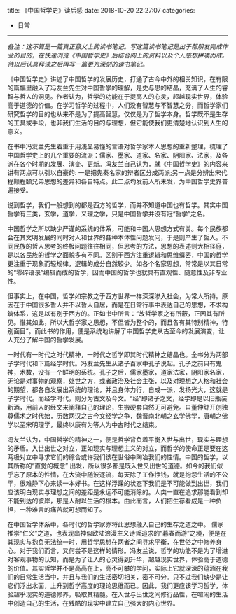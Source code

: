 title: 《中国哲学史》读后感
date: 2018-10-20 22:27:07
categories:
- 日常

---

*备注：这不算是一篇真正意义上的读书笔记。写这篇读书笔记是出于帮朋友完成作业的目的，在快速浏览《中国哲学史》后结合网上的资料以及个人感想拼凑而成。待以后认真拜读之后再写一篇更为深刻的读书笔记。*

《中国哲学史》讲述了中国哲学的发展历史，打通了古今中外的相关知识，在有限的篇幅里融入了冯友兰先生对中国哲学的理解，是史与思的结晶，充满了人生的睿智与哲人的洞见。作者认为，哲学的功能在于提高人的心灵，超越现实世界，体验高于道德的价值。在学习哲学的过程中，人们没有智慧与不智慧之分，而哲学家们研究哲学的目的也从来不是为了提高智慧，仅仅是为了哲学本身。哲学既不是生存的工具或手段，也非我们生活的目的与理想，但它能使我们更清楚地认识到人生的意义。

在书中冯友兰先生着重于用浅显易懂的言语对哲学家本人思想的重新整理，梳理了中国哲学史上的几个重要的流派：儒家、墨家、道家、名家、阴阳家、法家，及各派在各个时期的发展、演变、更新。冯友兰自己认为，就《中国哲学史》的内容来讲有两点可以引以自豪的: 一是把先秦名家的辩者区分成两派;另一点是分辨出宋代程颢程颐兄弟思想的差异和各自特点。此二点均发前人所未发，为中国哲学史界普遍接受。

说到哲学，我们一般想到的都是西方的哲学，而并不知道中国也有哲学。其实中国哲学有三类，玄学，道学，义理之学，只是中国哲学并没有冠“哲学”之名。

中国哲学之所以缺少严谨的系统的体系，可能和中国人思想方式有关。每个民族都会在其文明发展的同时对人和世界的各种本体性问题发问，于是则产生了哲人。不同民族的哲人思考的终极问题往往相同，但思考的方法，思想的表述则大相径庭，是以各民族的哲学之面貌多有不同。区别于西方注重逻辑和思维缜密，中国的哲学更注重于现象而轻规律，逻辑的成分自然较少。如各个名家思想，常常是以其日常的“零碎语录”编辑而成的哲学，因而中国的哲学也就具有直观性、随意性及非专业性。

但事实上，在中国，哲学如宗教之于西方世界一样深深渗入社会，为常人所持。原因在于中国很多哲人并不以哲人自居，而是在日常行事中表达自己的思想，不求构筑体系，这是以有别于西方的。正如书中所言：“故哲学家之有所蔽，正因其有所见。惟其如此，所以大哲学家之思想，不但皆为整个的，而且各有其特别精神，特别面目”。而此书的作用，便是系统地讲解了中国哲学史从古至今的发展演变，让人充分了解中国的哲学发展。

一时代有一时代之时代精神，一时代之哲学即其时代精神之结晶也。全书分为两部子学时代和下篇经学时代。冯友兰先生从诸子百家中孔子说起。孔子之前只有鬼神，术数，没有一个鲜明的系统。孔子之后，儒家墨家，道家法家，阴阳家名家，无论是对事物的观察，处世之方，或者政治及社会主张，以及对理想之人格和社会的期望，都各自发展出系统的理论，并且身体力行，自成一派，发扬光大，这就是子学时代。而经学时代，则分为古文及今文。“经”即诸子之文，经学即是以旧瓶装新酒，用前人的经文来阐释自己的理论，生搬硬套自然无可避免。自董仲舒开创独尊儒术之时代始，历数两汉之古今文经学之争，魏晋南北朝之玄学佛学，唐朝之佛学以至宋明理学，最终以康有为等人为中古时代之结束。

冯友兰认为，中国哲学的精神之一，便是哲学背负着平衡入世与出世，现实与理想的矛盾。入世出世之对立，正如现实与理想主义的对立，而哲学的使命正是要在这两极对立中寻求它们的综合或许我们该在世俗中陶冶我们的性情。中国的哲学，以其所称的“直觉的概念” 出发，所以很多都是既入世又出世的道德。如今的我们似乎忘了原本的性情，在大流中随波逐流，每天除了工作挣钱，就是抱怨生活的不公平，很难静下心来读一本好书。在这样浮躁的状态下我们是不可能做到出世，我们应该明白现实与理想之间的差距是永远不可能消除的。人类一直在追求那能看到却不能到达的彼岸，那是人耐以生活的根本。由此而言，人们把生存看成是一种负担，一种难言的痛苦就可想而知了。

在中国哲学体系中，各时代的哲学家亦将此思想融入自己的生存之道之中。 儒家推崇“仁义”之道，也表现出神似欧陆浪漫主义诗哲追求的“暮春而游”之境，便是在其现实与抱负无法统一时，用哲学思想在两者之间寻求平衡，在世俗之中修养身心。对于我们而言，又何尝不是这样的情形。冯友兰说，哲学的功能不是为了增进对客观事物的认知，而是为了让人的心灵得到升华，超越现实世界，体验高于道德的价值。其实哲学并不是高高在上，高不可攀的学问，实际上它就深深的蕴涵在我们的日常生活当中，并且与我们的生活密切相关，密不可分。只不过我们缺少是让它们浮出水面，上升到哲学高度的理论思维而已。因此，我们更应该学习哲学，体验超乎现实的道德修养，吸取其精髓。在入世与出世之间修行品性，在喧闹的生活中创造自己的生活，在残酷的现实中建立自己强大的内心世界。



